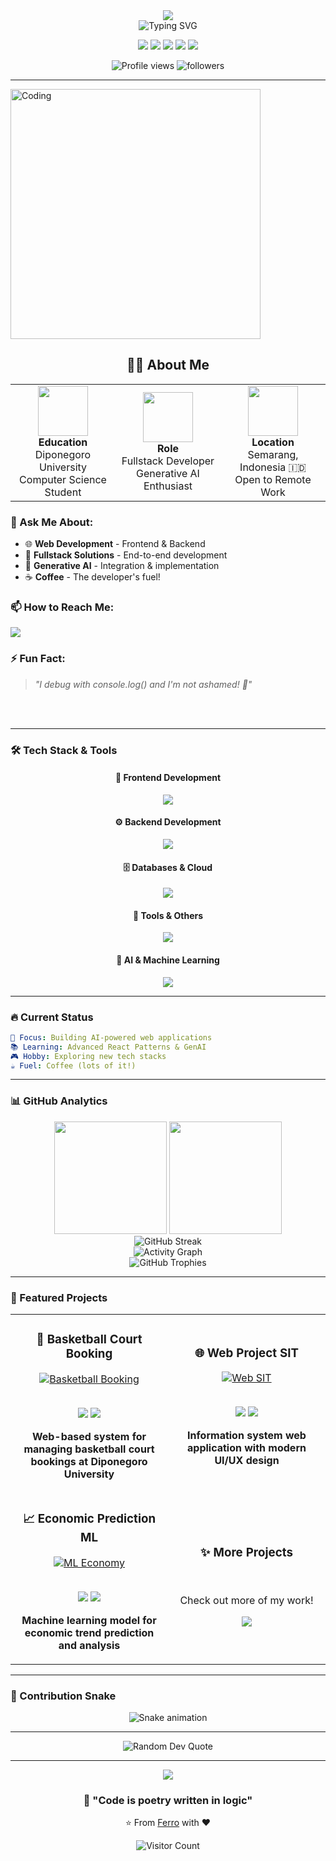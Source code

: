 <!-- Header Banner -->
<div align="center">
  <img src="https://capsule-render.vercel.app/api?type=waving&color=gradient&customColorList=6,11,20&height=180&section=header&text=Hi%20👋%20I'm%20Ferro&fontSize=50&fontAlignY=35&animation=twinkling&fontColor=fff" />
</div>

<!-- Typing Animation -->
<div align="center">
  <img src="https://readme-typing-svg.herokuapp.com?font=Fira+Code&weight=600&size=28&pause=1000&color=6366F1&center=true&vCenter=true&random=false&width=600&lines=Fullstack+Developer+%F0%9F%9A%80;Generative+AI+Enthusiast+%F0%9F%A4%96;Computer+Science+Student+%F0%9F%8E%93;Always+Learning+New+Things+%F0%9F%92%A1" alt="Typing SVG" />
</div>

<!-- Social Badges -->
<p align="center">
  <a href="https://twitter.com/ptrysnd"><img src="https://img.shields.io/badge/-@ptrysnd-1DA1F2?style=flat-square&logo=twitter&logoColor=white"/></a>
  <a href="https://linkedin.com/in/yourusername"><img src="https://img.shields.io/badge/-LinkedIn-0077B5?style=flat-square&logo=linkedin&logoColor=white"/></a>
  <a href="https://instagram.com/ysnd.ro"><img src="https://img.shields.io/badge/-@ysnd.ro-E4405F?style=flat-square&logo=instagram&logoColor=white"/></a>
  <a href="https://youtube.com/FerIsMe"><img src="https://img.shields.io/badge/-FerIsMe-FF0000?style=flat-square&logo=youtube&logoColor=white"/></a>
  <a href="mailto:ferismegg123@gmail.com"><img src="https://img.shields.io/badge/-Email-EA4335?style=flat-square&logo=gmail&logoColor=white"/></a>
</p>

<p align="center">
  <img src="https://komarev.com/ghpvc/?username=ferituaku&label=Profile%20Views&color=6366F1&style=for-the-badge" alt="Profile views" />
  <img src="https://img.shields.io/github/followers/ferituaku?label=Followers&style=for-the-badge&color=8B5CF6" alt="followers" />
</p>

---
<img align="center" alt="Coding" width="400" src="https://raw.githubusercontent.com/abhisheknaiidu/abhisheknaiidu/master/code.gif">

<!-- About Me Section -->
<h2 align="center">👨‍💻 About Me</h2>

<div align="center">

<table>
<tr>
<td align="center" width="33%">
<img src="https://img.icons8.com/color/96/000000/student-male--v1.png" width="80"/>
<br><strong>Education</strong>
<br>Diponegoro University
<br>Computer Science Student
</td>
<td align="center" width="33%">
<img src="https://img.icons8.com/color/96/000000/code.png" width="80"/>
<br><strong>Role</strong>
<br>Fullstack Developer
<br>Generative AI Enthusiast
</td>
<td align="center" width="33%">
<img src="https://img.icons8.com/color/96/000000/marker.png" width="80"/>
<br><strong>Location</strong>
<br>Semarang, Indonesia 🇮🇩
<br>Open to Remote Work
</td>
</tr>
</table>

</div>

### 💬 Ask Me About:
- 🌐 **Web Development** - Frontend & Backend
- 🔧 **Fullstack Solutions** - End-to-end development
- 🤖 **Generative AI** - Integration & implementation
- ☕ **Coffee** - The developer's fuel!

### 📫 How to Reach Me:
<p>
<a href="mailto:ferismegg123@gmail.com">
<img src="https://img.shields.io/badge/Email-ferismegg123@gmail.com-EA4335?style=for-the-badge&logo=gmail&logoColor=white"/>
</a>
</p>

### ⚡ Fun Fact:
> *"I debug with console.log() and I'm not ashamed! 🐛"*

<br clear="right"/>

<br clear="right"/>

---

<!-- Tech Stack with Animation -->
### 🛠️ Tech Stack & Tools

<div align="center">

#### 🎨 Frontend Development
<p>
  <img src="https://skillicons.dev/icons?i=html,css,js,ts,react,nextjs,tailwind,bootstrap,sass&theme=light" />
</p>

#### ⚙️ Backend Development
<p>
  <img src="https://skillicons.dev/icons?i=nodejs,python,php,express,fastapi&theme=light" />
</p>

#### 🗄️ Databases & Cloud
<p>
  <img src="https://skillicons.dev/icons?i=mysql,postgres,mongodb,firebase,supabase&theme=light" />
</p>

#### 🔧 Tools & Others
<p>
  <img src="https://skillicons.dev/icons?i=git,github,vscode,postman,figma,docker,linux&theme=light" />
</p>

#### 🤖 AI & Machine Learning
<p>
  <img src="https://skillicons.dev/icons?i=tensorflow,pytorch,sklearn&theme=light" />
</p>

</div>

---

<!-- Current Status -->
### 🔥 Current Status
```yaml
🎯 Focus: Building AI-powered web applications
📚 Learning: Advanced React Patterns & GenAI
🎮 Hobby: Exploring new tech stacks
☕ Fuel: Coffee (lots of it!)
```

---

<!-- GitHub Stats -->
### 📊 GitHub Analytics

<div align="center">
  <img height="180em" src="https://github-readme-stats.vercel.app/api?username=ferituaku&show_icons=true&theme=tokyonight&include_all_commits=true&count_private=true&hide_border=true&bg_color=0D1117&title_color=6366F1&icon_color=8B5CF6&text_color=FFFFFF"/>
  <img height="180em" src="https://github-readme-stats.vercel.app/api/top-langs/?username=ferituaku&layout=compact&theme=tokyonight&hide_border=true&bg_color=0D1117&title_color=6366F1&text_color=FFFFFF&langs_count=8"/>
</div>

<div align="center">
  <img src="https://github-readme-streak-stats.herokuapp.com/?user=ferituaku&theme=tokyonight&hide_border=true&background=0D1117&stroke=6366F1&ring=8B5CF6&fire=F59E0B&currStreakLabel=FFFFFF" alt="GitHub Streak" />
</div>

<div align="center">
  <img src="https://github-readme-activity-graph.vercel.app/graph?username=ferituaku&custom_title=Ferro's%20Contribution%20Graph&bg_color=0D1117&color=6366F1&line=8B5CF6&point=FFFFFF&hide_border=true" alt="Activity Graph" />
</div>

<!-- GitHub Trophies -->
<div align="center">
  <img src="https://github-profile-trophy.vercel.app/?username=ferituaku&theme=tokyonight&no-frame=true&no-bg=true&column=7&margin-w=15&margin-h=15" alt="GitHub Trophies" />
</div>

---

<!-- Featured Projects -->
### 🌟 Featured Projects

<div align="center">
  <table>
    <tr>
      <td width="50%">
        <h3 align="center">🏀 Basketball Court Booking</h3>
        <div align="center">  
          <a href="https://github.com/ferituaku/undip_booking-lapangan-basket">
            <img src="https://github-readme-stats.vercel.app/api/pin/?username=ferituaku&repo=undip_booking-lapangan-basket&theme=tokyonight&hide_border=true&bg_color=0D1117" alt="Basketball Booking" />
          </a>
          <br><br>
          <p>
            <img src="https://img.shields.io/badge/PHP-777BB4?style=for-the-badge&logo=php&logoColor=white"/>
            <img src="https://img.shields.io/badge/MySQL-4479A1?style=for-the-badge&logo=mysql&logoColor=white"/>
          </p>
          <p><strong>Web-based system for managing basketball court bookings at Diponegoro University</strong></p>
        </div>
      </td>
      <td width="50%">
        <h3 align="center">🌐 Web Project SIT</h3>
        <div align="center">  
          <a href="https://github.com/ferituaku/project-web-sit">
            <img src="https://github-readme-stats.vercel.app/api/pin/?username=ferituaku&repo=project-web-sit&theme=tokyonight&hide_border=true&bg_color=0D1117" alt="Web SIT" />
          </a>
          <br><br>
          <p>
            <img src="https://img.shields.io/badge/JavaScript-F7DF1E?style=for-the-badge&logo=javascript&logoColor=black"/>
            <img src="https://img.shields.io/badge/HTML5-E34F26?style=for-the-badge&logo=html5&logoColor=white"/>
          </p>
          <p><strong>Information system web application with modern UI/UX design</strong></p>
        </div>
      </td>
    </tr>
    <tr>
      <td width="50%">
        <h3 align="center">📈 Economic Prediction ML</h3>
        <div align="center">  
          <a href="https://github.com/ferituaku/Tubes_Machine_learning_Economy_Prediction">
            <img src="https://github-readme-stats.vercel.app/api/pin/?username=ferituaku&repo=Tubes_Machine_learning_Economy_Prediction&theme=tokyonight&hide_border=true&bg_color=0D1117" alt="ML Economy" />
          </a>
          <br><br>
          <p>
            <img src="https://img.shields.io/badge/Python-3776AB?style=for-the-badge&logo=python&logoColor=white"/>
            <img src="https://img.shields.io/badge/TensorFlow-FF6F00?style=for-the-badge&logo=tensorflow&logoColor=white"/>
          </p>
          <p><strong>Machine learning model for economic trend prediction and analysis</strong></p>
        </div>
      </td>
      <td width="50%">
        <h3 align="center">✨ More Projects</h3>
        <div align="center">
          <br>
          <p>Check out more of my work!</p>
          <a href="https://github.com/ferituaku?tab=repositories">
            <img src="https://img.shields.io/badge/View%20All%20Repos-6366F1?style=for-the-badge&logo=github&logoColor=white"/>
          </a>
        </div>
      </td>
    </tr>
  </table>
</div>

---

<!-- Contribution Snake -->
### 🐍 Contribution Snake

<div align="center">
  <img src="https://raw.githubusercontent.com/ferituaku/ferituaku/output/github-contribution-grid-snake-dark.svg" alt="Snake animation" />
</div>

---

<!-- Quote -->
<div align="center">
  <img src="https://quotes-github-readme.vercel.app/api?type=horizontal&theme=tokyonight" alt="Random Dev Quote"/>
</div>

---

<!-- Footer -->
<div align="center">
  <img src="https://capsule-render.vercel.app/api?type=waving&color=gradient&customColorList=6,11,20&height=100&section=footer" />
  
  ### 💭 "Code is poetry written in logic"
  
  <p>⭐️ From <a href="https://github.com/ferituaku">Ferro</a> with ❤️</p>
  
  <!-- Visitor counter -->
  <img src="https://count.getloli.com/get/@ferituaku?theme=rule34" alt="Visitor Count" />
</div>
